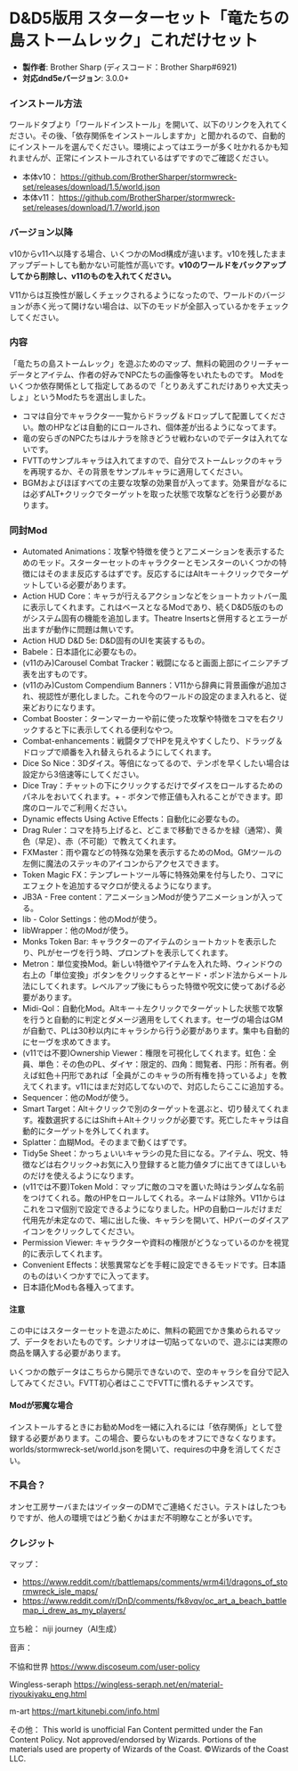 # D&D5版用 スターターセット「竜たちの島ストームレック」これだけセット

* **製作者**: Brother Sharp (ディスコード：Brother Sharp#6921)
* **対応dnd5eバージョン**: 3.0.0+

### インストール方法

ワールドタブより「ワールドインストール」を開いて、以下のリンクを入れてください。その後、「依存関係をインストールしますか」と聞かれるので、自動的にインストールを選んでください。環境によってはエラーが多く吐かれるかも知れませんが、正常にインストールされているはずですのでご確認ください。

* 本体v10： https://github.com/BrotherSharper/stormwreck-set/releases/download/1.5/world.json
* 本体v11： https://github.com/BrotherSharper/stormwreck-set/releases/download/1.7/world.json

### バージョン以降
v10からv11へ以降する場合、いくつかのMod構成が違います。v10を残したままアップデートしても動かない可能性が高いです。**v10のワールドをバックアップしてから削除し、v11のものを入れてください。**

V11からは互換性が厳しくチェックされるようになったので、ワールドのバージョンが赤く光って開けない場合は、以下のモッドが全部入っているかをチェックしてください。

### 内容
「竜たちの島ストームレック」を遊ぶためのマップ、無料の範囲のクリーチャーデータとアイテム、作者の好みでNPCたちの画像等をいれたものです。
Modをいくつか依存関係として指定してあるので「とりあえずこれだけありゃ大丈夫っしょ」というModたちを選出しました。

* コマは自分でキャラクター一覧からドラッグ＆ドロップして配置してください。敵のHPなどは自動的にロールされ、個体差が出るようになってます。
* 竜の安らぎのNPCたちはルナラを除きどうせ戦わないのでデータは入れてないです。
* FVTTのサンプルキャラは入れてますので、自分でストームレックのキャラを再現するか、その背景をサンプルキャラに適用してください。
* BGMおよびほぼすべての主要な攻撃の効果音が入ってます。効果音がなるには必ずALT+クリックでターゲットを取った状態で攻撃などを行う必要があります。

### 同封Mod
* Automated Animations：攻撃や特徴を使うとアニメーションを表示するためのモッド。スターターセットのキャラクターとモンスターのいくつかの特徴にはそのまま反応するはずです。反応するにはAltキー＋クリックでターゲットしている必要があります。
* Action HUD Core：キャラが行えるアクションなどをショートカットバー風に表示してくれます。これはベースとなるModであり、続くD&D5版のものがシステム固有の機能を追加します。Theatre Insertsと併用するとエラーが出ますが動作に問題は無いです。
* Action HUD D&D 5e: D&D固有のUIを実装するもの。
* Babele：日本語化に必要なもの。
* (v11のみ)Carousel Combat Tracker：戦闘になると画面上部にイニシアチブ表を出すものです。
* (v11のみ)Custom Compendium Banners：V11から辞典に背景画像が追加され、視認性が悪化しました。これを今のワールドの設定のまま入れると、従来どおりになります。
* Combat Booster：ターンマーカーや前に使った攻撃や特徴をコマを右クリックすると下に表示してくれる便利なやつ。
* Combat-enhancements：戦闘タブでHPを見えやすくしたり、ドラッグ＆ドロップで順番を入れ替えられるようにしてくれます。
* Dice So Nice：3Dダイス。等倍になってるので、テンポを早くしたい場合は設定から3倍速等にしてください。
* Dice Tray：チャットの下にクリックするだけでダイスをロールするためのパネルをおいてくれます。+ - ボタンで修正値も入れることができます。即席のロールでご利用ください。
* Dynamic effects Using Active Effects：自動化に必要なもの。
* Drag Ruler：コマを持ち上げると、どこまで移動できるかを緑（通常）、黄色（早足）、赤（不可能）で教えてくれます。
* FXMaster：雨や霧などの特殊な効果を表示するためのMod。GMツールの左側に魔法のステッキのアイコンからアクセスできます。
* Token Magic FX：テンプレートツール等に特殊効果を付与したり、コマにエフェクトを追加するマクロが使えるようになります。
* JB3A - Free content：アニメーションModが使うアニメーションが入ってる。
* lib - Color Settings：他のModが使う。
* libWrapper：他のModが使う。
* Monks Token Bar: キャラクターのアイテムのショートカットを表示したり、PLがセーヴを行う時、プロンプトを表示してくれます。
* Metron：単位変換Mod。新しい特徴やアイテムを入れた時、ウィンドウの右上の「単位変換」ボタンをクリックするとヤード・ポンド法からメートル法にしてくれます。レベルアップ後にもらった特徴や呪文に使ってあげる必要があります。
* Midi-Qol：自動化Mod。Altキー＋左クリックでターゲットした状態で攻撃を行うと自動的に判定とダメージ適用をしてくれます。セーヴの場合はGMが自動で、PLは30秒以内にキャラシから行う必要があります。集中も自動的にセーヴを求めてきます。
* (v11では不要)Ownership Viewer：権限を可視化してくれます。虹色：全員、単色：その色のPL、ダイヤ：限定的、四角：閲覧者、円形：所有者。例えば虹色＋円形であれば「全員がこのキャラの所有権を持っているよ」を教えてくれます。v11にはまだ対応してないので、対応したらここに追加する。
* Sequencer：他のModが使う。
* Smart Target：Alt＋クリックで別のターゲットを選ぶと、切り替えてくれます。複数選択するにはShift＋Alt＋クリックが必要です。死亡したキャラは自動的にターゲットを外してくれます。
* Splatter：血糊Mod。そのままで動くはずです。
* Tidy5e Sheet：かっちょいいキャラシの見た目になる。アイテム、呪文、特徴などは右クリック→お気に入り登録すると能力値タブに出てきてほしいものだけを使えるようになります。
* (v11では不要)Token Mold：マップに敵のコマを置いた時はランダムな名前をつけてくれる。敵のHPをロールしてくれる。ネームドは除外。V11からはこれをコマ個別で設定できるようになりました。HPの自動ロールだけまだ代用先が未定なので、場に出した後、キャラシを開いて、HPバーのダイスアイコンをクリックしてください。
* Permission Viewer: キャラクターや資料の権限がどうなっているのかを視覚的に表示してくれます。
* Convenient Effects：状態異常などを手軽に設定できるモッドです。日本語のものはいくつかすでに入ってます。
* 日本語化Modも各種入ってます。

#### 注意
この中にはスターターセットを遊ぶために、無料の範囲でかき集められるマップ、データをおいたものです。シナリオは一切貼ってないので、遊ぶには実際の商品を購入する必要があります。

いくつかの敵データはこちらから開示できないので、空のキャラシを自分で記入してみてください。FVTT初心者はここでFVTTに慣れるチャンスです。

#### Modが邪魔な場合
インストールするときにお勧めModを一緒に入れるには「依存関係」として登録する必要があります。この場合、要らないものをオフにできなくなります。worlds/stormwreck-set/world.jsonを開いて、requiresの中身を消してください。

### 不具合？
オンセ工房サーバまたはツイッターのDMでご連絡ください。テストはしたつもりですが、他人の環境ではどう動くかはまだ不明瞭なことが多いです。

### クレジット
マップ：
* https://www.reddit.com/r/battlemaps/comments/wrm4i1/dragons_of_stormwreck_isle_maps/
* https://www.reddit.com/r/DnD/comments/fk8vqv/oc_art_a_beach_battlemap_i_drew_as_my_players/

立ち絵：
niji journey（AI生成）

音声：

不協和世界
https://www.discoseum.com/user-policy

Wingless-seraph
https://wingless-seraph.net/en/material-riyoukiyaku_eng.html

m-art
https://mart.kitunebi.com/info.html

その他：
This world is unofficial Fan Content permitted under the Fan Content Policy. Not approved/endorsed by Wizards. Portions of the materials used are property of Wizards of the Coast. ©Wizards of the Coast LLC.